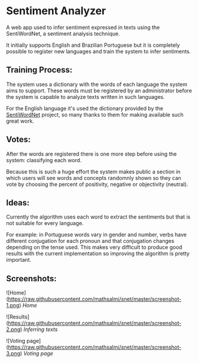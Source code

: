 Sentiment Analyzer
===

A web app used to infer sentiment expressed in texts using the SentiWordNet, a sentiment analysis technique.

It initially supports English and Brazilian Portuguese but it is completely possible to register new languages and train the system to infer sentiments.

Training Process:
---

The system uses a dictionary with the words of each language the system aims to support. These words must be registered by an administrator before the system is capable to analyze texts written in such languages.

For the English language it's used the dictionary provided by the [SentiWordNet](http://sentiwordnet.isti.cnr.it) project, so many thanks to them for making available such great work.

Votes:
---

After the words are registered there is one more step before using the system: classifying each word.

Because this is such a huge effort the system makes public a section in which users will see words and concepts randomnly shown so they can vote by choosing the percent of positivity, negative or objectivity (neutral).

Ideas:
---

Currently the algorithm uses each word to extract the sentiments but that is not suitable for every language. 

For example: in Portuguese words vary in gender and number, verbs have different conjugation for each pronoun and that conjugation changes depending on the tense used. This makes very difficult to produce good results with the current implementation so improving the algorithm is pretty important.

Screenshots:
---

![Home] (https://raw.githubusercontent.com/mathsalmi/snet/master/screenshot-1.png)
*Home*

![Results] (https://raw.githubusercontent.com/mathsalmi/snet/master/screenshot-2.png)
*Inferring texts*

![Voting page] (https://raw.githubusercontent.com/mathsalmi/snet/master/screenshot-3.png)
*Voting page*
